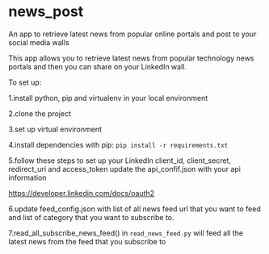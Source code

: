 # news_post
An app to retrieve latest news from popular online portals and post to your social media walls

This app allows you to retrieve latest news from popular technology news portals and then you can share on your LinkedIn wall.

To set up:

1.install python, pip and virtualenv in your local environment

2.clone the project

3.set up virtual environment

4.install dependencies with pip: `pip install -r requirements.txt`

5.follow these steps to set up your LinkedIn client_id, client_secret, redirect_uri and access_token
   update the api_confif.json with your api information
   
   https://developer.linkedin.com/docs/oauth2

6.update feed_config.json with list of all news feed url that you want to feed and list of category that you want to subscribe to.

7.read_all_subscribe_news_feed() in `read_news_feed.py` will feed all the latest news from the feed that you subscribe to


 

